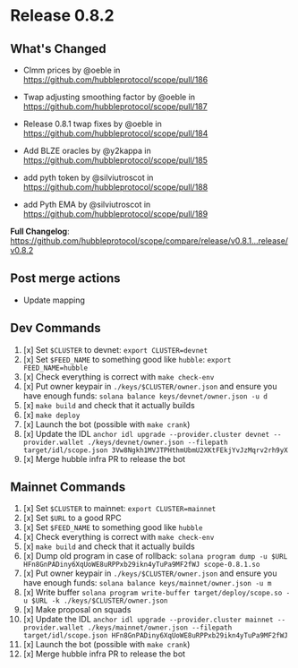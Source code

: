 # Release 0.8.2

## What's Changed

* Clmm prices by @oeble in <https://github.com/hubbleprotocol/scope/pull/186>
* Twap adjusting smoothing factor by @oeble in <https://github.com/hubbleprotocol/scope/pull/187>
* Release 0.8.1 twap fixes by @oeble in <https://github.com/hubbleprotocol/scope/pull/184>

* Add BLZE oracles by @y2kappa in <https://github.com/hubbleprotocol/scope/pull/185>
* add pyth token by @silviutroscot in <https://github.com/hubbleprotocol/scope/pull/188>
* add Pyth EMA by @silviutroscot in <https://github.com/hubbleprotocol/scope/pull/189>

**Full Changelog**: <https://github.com/hubbleprotocol/scope/compare/release/v0.8.1...release/v0.8.2>

## Post merge actions

* Update mapping

## Dev Commands

1. [x] Set `$CLUSTER` to devnet: `export CLUSTER=devnet`
2. [x] Set `$FEED_NAME` to something good like `hubble`: `export FEED_NAME=hubble`
3. [x] Check everything is correct with `make check-env`
4. [x] Put owner keypair in `./keys/$CLUSTER/owner.json` and ensure you have enough funds: `solana balance keys/devnet/owner.json -u d`
5. [x] `make build` and check that it actually builds
6. [x] `make deploy`
7. [x] Launch the bot (possible with `make crank`)
8. [x] Update the IDL `anchor idl upgrade --provider.cluster devnet --provider.wallet ./keys/devnet/owner.json --filepath target/idl/scope.json 3Vw8Ngkh1MVJTPHthmUbmU2XKtFEkjYvJzMqrv2rh9yX`
9. [x] Merge hubble infra PR to release the bot

## Mainnet Commands

1. [x] Set `$CLUSTER` to mainnet: `export CLUSTER=mainnet`
2. [x] Set `$URL` to a good RPC
3. [x] Set `$FEED_NAME` to something good like `hubble`
4. [x] Check everything is correct with `make check-env`
5. [x] `make build` and check that it actually builds
6. [x] Dump old program in case of rollback: `solana program dump -u $URL HFn8GnPADiny6XqUoWE8uRPPxb29ikn4yTuPa9MF2fWJ scope-0.8.1.so`
7. [x] Put owner keypair in `./keys/$CLUSTER/owner.json` and ensure you have enough funds: `solana balance keys/mainnet/owner.json -u m`
8. [x] Write buffer `solana program write-buffer target/deploy/scope.so -u $URL -k ./keys/$CLUSTER/owner.json`
9. [x] Make proposal on squads
10. [x] Update the IDL `anchor idl upgrade --provider.cluster mainnet --provider.wallet ./keys/mainnet/owner.json --filepath target/idl/scope.json HFn8GnPADiny6XqUoWE8uRPPxb29ikn4yTuPa9MF2fWJ`
11. [x] Launch the bot (possible with `make crank`)
12. [x] Merge hubble infra PR to release the bot
